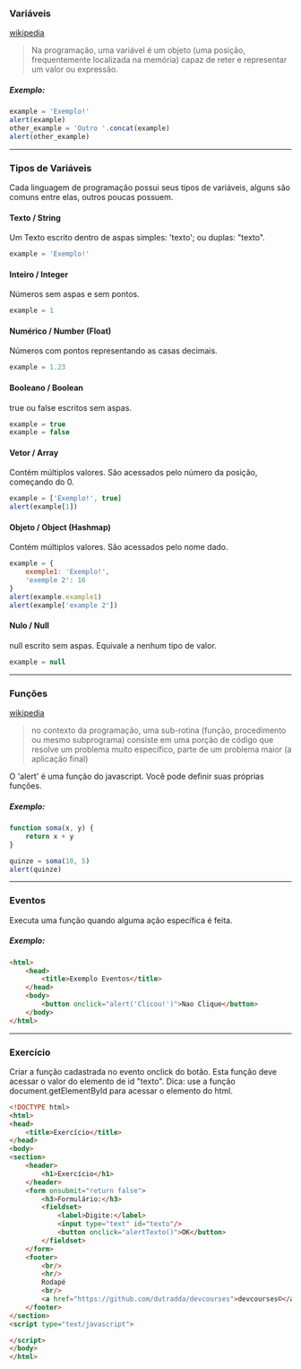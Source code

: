 ### Variáveis
[wikipedia](https://pt.wikipedia.org/wiki/Vari%C3%A1vel_(programa%C3%A7%C3%A3o))
> Na programação, uma variável é um objeto (uma posição, frequentemente localizada na memória) capaz de reter e representar um valor ou expressão.

##### Exemplo:
```javascript
example = 'Exemplo!'
alert(example)
other_example = 'Outro '.concat(example)
alert(other_example)
```


***
### Tipos de Variáveis
Cada linguagem de programação possui seus tipos de variáveis, alguns são comuns entre elas, outros poucas possuem.

#### Texto / String
Um Texto escrito dentro de aspas simples: 'texto'; ou duplas: "texto".

```javascript
example = 'Exemplo!'
```

#### Inteiro / Integer
Números sem aspas e sem pontos.

```javascript
example = 1
```

#### Numérico / Number (Float)
Números com pontos representando as casas decimais.

```javascript
example = 1.23
```

#### Booleano / Boolean
true ou false escritos sem aspas.

```javascript
example = true
example = false
```

#### Vetor / Array
Contém múltiplos valores. São acessados pelo número da posição, começando do 0.

```javascript
example = ['Exemplo!', true]
alert(example[1])
```

#### Objeto / Object (Hashmap)
Contém múltiplos valores. São acessados pelo nome dado.

```javascript
example = {
    exemple1: 'Exemplo!',
    'exemple 2': 16
}
alert(example.example1)
alert(example['example 2'])
```

#### Nulo / Null
null escrito sem aspas. Equivale a nenhum tipo de valor.

```javascript
example = null
```


***
### Funções
[wikipedia](https://pt.wikipedia.org/wiki/Sub-rotina)
> no contexto da programação, uma sub-rotina (função, procedimento ou mesmo subprograma) consiste em uma porção de código que resolve um problema muito específico, parte de um problema maior (a aplicação final)

O 'alert' é uma função do javascript. Você pode definir suas próprias funções.

##### Exemplo:
```javascript
function soma(x, y) {
    return x + y
}

quinze = soma(10, 5)
alert(quinze)
```


***
### Eventos
Executa uma função quando alguma ação específica é feita.

##### Exemplo:
```html
<html>
    <head>
        <title>Exemplo Eventos</title>
    </head>
    <body>
        <button onclick="alert('Clicou!')">Nao Clique</button>
    </body>
</html>
```


***
### Exercício
Criar a função cadastrada no evento onclick do botão. Esta função deve acessar o valor do elemento de id "texto".
Dica: use a função document.getElementById para acessar o elemento do html.

```html
<!DOCTYPE html>
<html>
<head>
    <title>Exercício</title>
</head>
<body>
<section>
    <header>
        <h1>Exercício</h1>
    </header>
    <form onsubmit="return false">
        <h3>Formulário:</h3>
        <fieldset>
            <label>Digite:</label>
            <input type="text" id="texto"/>
            <button onclick="alertTexto()">OK</button>
        </fieldset>
    </form>
    <footer>
        <br/>
        <hr/>
        Rodapé
        <br/>
        <a href="https://github.com/dutradda/devcourses">devcourses©</a>
    </footer>
</section>
<script type="text/javascript">

</script>
</body>
</html>
```
